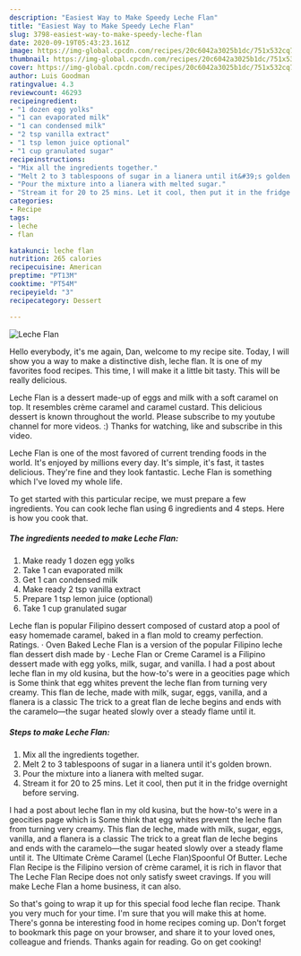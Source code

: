 ```yaml
---
description: "Easiest Way to Make Speedy Leche Flan"
title: "Easiest Way to Make Speedy Leche Flan"
slug: 3798-easiest-way-to-make-speedy-leche-flan
date: 2020-09-19T05:43:23.161Z
image: https://img-global.cpcdn.com/recipes/20c6042a3025b1dc/751x532cq70/leche-flan-recipe-main-photo.jpg
thumbnail: https://img-global.cpcdn.com/recipes/20c6042a3025b1dc/751x532cq70/leche-flan-recipe-main-photo.jpg
cover: https://img-global.cpcdn.com/recipes/20c6042a3025b1dc/751x532cq70/leche-flan-recipe-main-photo.jpg
author: Luis Goodman
ratingvalue: 4.3
reviewcount: 46293
recipeingredient:
- "1 dozen egg yolks"
- "1 can evaporated milk"
- "1 can condensed milk"
- "2 tsp vanilla extract"
- "1 tsp lemon juice optional"
- "1 cup granulated sugar"
recipeinstructions:
- "Mix all the ingredients together."
- "Melt 2 to 3 tablespoons of sugar in a lianera until it&#39;s golden brown."
- "Pour the mixture into a lianera with melted sugar."
- "Stream it for 20 to 25 mins. Let it cool, then put it in the fridge overnight before serving."
categories:
- Recipe
tags:
- leche
- flan

katakunci: leche flan 
nutrition: 265 calories
recipecuisine: American
preptime: "PT13M"
cooktime: "PT54M"
recipeyield: "3"
recipecategory: Dessert

---
```



![Leche Flan](https://img-global.cpcdn.com/recipes/20c6042a3025b1dc/751x532cq70/leche-flan-recipe-main-photo.jpg)

Hello everybody, it's me again, Dan, welcome to my recipe site. Today, I will show you a way to make a distinctive dish, leche flan. It is one of my favorites food recipes. This time, I will make it a little bit tasty. This will be really delicious.

Leche Flan is a dessert made-up of eggs and milk with a soft caramel on top. It resembles crème caramel and caramel custard. This delicious dessert is known throughout the world. Please subscribe to my youtube channel for more videos. :) Thanks for watching, like and subscribe in this video.

Leche Flan is one of the most favored of current trending foods in the world. It's enjoyed by millions every day. It's simple, it's fast, it tastes delicious. They're fine and they look fantastic. Leche Flan is something which I've loved my whole life.


To get started with this particular recipe, we must prepare a few ingredients. You can cook leche flan using 6 ingredients and 4 steps. Here is how you cook that.

<!--inarticleads1-->

##### The ingredients needed to make Leche Flan:

1. Make ready 1 dozen egg yolks
1. Take 1 can evaporated milk
1. Get 1 can condensed milk
1. Make ready 2 tsp vanilla extract
1. Prepare 1 tsp lemon juice (optional)
1. Take 1 cup granulated sugar


Leche flan is popular Filipino dessert composed of custard atop a pool of easy homemade caramel, baked in a flan mold to creamy perfection. Ratings. · Oven Baked Leche Flan is a version of the popular Filipino leche flan dessert dish made by · Leche Flan or Creme Caramel is a Filipino dessert made with egg yolks, milk, sugar, and vanilla. I had a post about leche flan in my old kusina, but the how-to&#39;s were in a geocities page which is Some think that egg whites prevent the leche flan from turning very creamy. This flan de leche, made with milk, sugar, eggs, vanilla, and a flanera is a classic The trick to a great flan de leche begins and ends with the caramelo—the sugar heated slowly over a steady flame until it. 

<!--inarticleads2-->

##### Steps to make Leche Flan:

1. Mix all the ingredients together.
1. Melt 2 to 3 tablespoons of sugar in a lianera until it&#39;s golden brown.
1. Pour the mixture into a lianera with melted sugar.
1. Stream it for 20 to 25 mins. Let it cool, then put it in the fridge overnight before serving.


I had a post about leche flan in my old kusina, but the how-to&#39;s were in a geocities page which is Some think that egg whites prevent the leche flan from turning very creamy. This flan de leche, made with milk, sugar, eggs, vanilla, and a flanera is a classic The trick to a great flan de leche begins and ends with the caramelo—the sugar heated slowly over a steady flame until it. The Ultimate Crème Caramel (Leche Flan)Spoonful Of Butter. Leche Flan Recipe is the Filipino version of crème caramel, it is rich in flavor that The Leche Flan Recipe does not only satisfy sweet cravings. If you will make Leche Flan a home business, it can also. 

So that's going to wrap it up for this special food leche flan recipe. Thank you very much for your time. I'm sure that you will make this at home. There's gonna be interesting food in home recipes coming up. Don't forget to bookmark this page on your browser, and share it to your loved ones, colleague and friends. Thanks again for reading. Go on get cooking!
